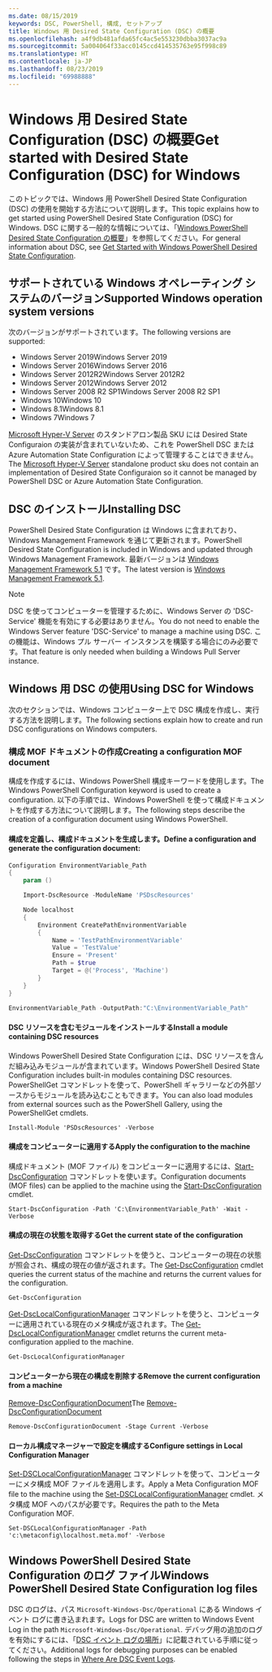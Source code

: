 ```yaml
---
ms.date: 08/15/2019
keywords: DSC, PowerShell, 構成, セットアップ
title: Windows 用 Desired State Configuration (DSC) の概要
ms.openlocfilehash: a4f9db481afda65fc4ac5e553230dbba3037ac9a
ms.sourcegitcommit: 5a004064f33acc0145ccd414535763e95f998c89
ms.translationtype: HT
ms.contentlocale: ja-JP
ms.lasthandoff: 08/23/2019
ms.locfileid: "69988888"
---
```

# <a name="get-started-with-desired-state-configuration-dsc-for-windows"></a><span data-ttu-id="7fc61-103">Windows 用 Desired State Configuration (DSC) の概要</span><span class="sxs-lookup"><span data-stu-id="7fc61-103">Get started with Desired State Configuration (DSC) for Windows</span></span>

<span data-ttu-id="7fc61-104">このトピックでは、Windows 用 PowerShell Desired State Configuration (DSC) の使用を開始する方法について説明します。</span><span class="sxs-lookup"><span data-stu-id="7fc61-104">This topic explains how to get started using PowerShell Desired State Configuration (DSC) for Windows.</span></span>
<span data-ttu-id="7fc61-105">DSC に関する一般的な情報については、「[Windows PowerShell Desired State Configuration の概要](../overview/overview.md)」を参照してください。</span><span class="sxs-lookup"><span data-stu-id="7fc61-105">For general information about DSC, see [Get Started with Windows PowerShell Desired State Configuration](../overview/overview.md).</span></span>

## <a name="supported-windows-operation-system-versions"></a><span data-ttu-id="7fc61-106">サポートされている Windows オペレーティング システムのバージョン</span><span class="sxs-lookup"><span data-stu-id="7fc61-106">Supported Windows operation system versions</span></span>

<span data-ttu-id="7fc61-107">次のバージョンがサポートされています。</span><span class="sxs-lookup"><span data-stu-id="7fc61-107">The following versions are supported:</span></span>

- <span data-ttu-id="7fc61-108">Windows Server 2019</span><span class="sxs-lookup"><span data-stu-id="7fc61-108">Windows Server 2019</span></span>
- <span data-ttu-id="7fc61-109">Windows Server 2016</span><span class="sxs-lookup"><span data-stu-id="7fc61-109">Windows Server 2016</span></span>
- <span data-ttu-id="7fc61-110">Windows Server 2012R2</span><span class="sxs-lookup"><span data-stu-id="7fc61-110">Windows Server 2012R2</span></span>
- <span data-ttu-id="7fc61-111">Windows Server 2012</span><span class="sxs-lookup"><span data-stu-id="7fc61-111">Windows Server 2012</span></span>
- <span data-ttu-id="7fc61-112">Windows Server 2008 R2 SP1</span><span class="sxs-lookup"><span data-stu-id="7fc61-112">Windows Server 2008 R2 SP1</span></span>
- <span data-ttu-id="7fc61-113">Windows 10</span><span class="sxs-lookup"><span data-stu-id="7fc61-113">Windows 10</span></span>
- <span data-ttu-id="7fc61-114">Windows 8.1</span><span class="sxs-lookup"><span data-stu-id="7fc61-114">Windows 8.1</span></span>
- <span data-ttu-id="7fc61-115">Windows 7</span><span class="sxs-lookup"><span data-stu-id="7fc61-115">Windows 7</span></span>

<span data-ttu-id="7fc61-116">[Microsoft Hyper-V Server](/windows-server/virtualization/hyper-v/hyper-v-server-2016) のスタンドアロン製品 SKU には Desired State Configuraion の実装が含まれていないため、これを PowerShell DSC または Azure Automation State Configuration によって管理することはできません。</span><span class="sxs-lookup"><span data-stu-id="7fc61-116">The [Microsoft Hyper-V Server](/windows-server/virtualization/hyper-v/hyper-v-server-2016) standalone product sku does not contain an implementation of Desired State Configuraion so it cannot be managed by PowerShell DSC or Azure Automation State Configuration.</span></span>

## <a name="installing-dsc"></a><span data-ttu-id="7fc61-117">DSC のインストール</span><span class="sxs-lookup"><span data-stu-id="7fc61-117">Installing DSC</span></span>

<span data-ttu-id="7fc61-118">PowerShell Desired State Configuration は Windows に含まれており、Windows Management Framework を通じて更新されます。</span><span class="sxs-lookup"><span data-stu-id="7fc61-118">PowerShell Desired State Configuration is included in Windows and updated through Windows Management Framework.</span></span>
<span data-ttu-id="7fc61-119">最新バージョンは [Windows Management Framework 5.1](https://www.microsoft.com/en-us/download/details.aspx?id=54616) です。</span><span class="sxs-lookup"><span data-stu-id="7fc61-119">The latest version is [Windows Management Framework 5.1](https://www.microsoft.com/en-us/download/details.aspx?id=54616).</span></span>

> [!NOTE]
> <span data-ttu-id="7fc61-120">DSC を使ってコンピューターを管理するために、Windows Server の 'DSC-Service' 機能を有効にする必要はありません。</span><span class="sxs-lookup"><span data-stu-id="7fc61-120">You do not need to enable the Windows Server feature 'DSC-Service' to manage a machine using DSC.</span></span>
> <span data-ttu-id="7fc61-121">この機能は、Windows プル サーバー インスタンスを構築する場合にのみ必要です。</span><span class="sxs-lookup"><span data-stu-id="7fc61-121">That feature is only needed when building a Windows Pull Server instance.</span></span>

## <a name="using-dsc-for-windows"></a><span data-ttu-id="7fc61-122">Windows 用 DSC の使用</span><span class="sxs-lookup"><span data-stu-id="7fc61-122">Using DSC for Windows</span></span>

<span data-ttu-id="7fc61-123">次のセクションでは、Windows コンピューター上で DSC 構成を作成し、実行する方法を説明します。</span><span class="sxs-lookup"><span data-stu-id="7fc61-123">The following sections explain how to create and run DSC configurations on Windows computers.</span></span>

### <a name="creating-a-configuration-mof-document"></a><span data-ttu-id="7fc61-124">構成 MOF ドキュメントの作成</span><span class="sxs-lookup"><span data-stu-id="7fc61-124">Creating a configuration MOF document</span></span>

<span data-ttu-id="7fc61-125">構成を作成するには、Windows PowerShell 構成キーワードを使用します。</span><span class="sxs-lookup"><span data-stu-id="7fc61-125">The Windows PowerShell Configuration keyword is used to create a configuration.</span></span>
<span data-ttu-id="7fc61-126">以下の手順では、Windows PowerShell を使って構成ドキュメントを作成する方法について説明します。</span><span class="sxs-lookup"><span data-stu-id="7fc61-126">The following steps describe the creation of a configuration document using Windows PowerShell.</span></span>

#### <a name="define-a-configuration-and-generate-the-configuration-document"></a><span data-ttu-id="7fc61-127">構成を定義し、構成ドキュメントを生成します。</span><span class="sxs-lookup"><span data-stu-id="7fc61-127">Define a configuration and generate the configuration document:</span></span>

```powershell
Configuration EnvironmentVariable_Path
{
    param ()

    Import-DscResource -ModuleName 'PSDscResources'

    Node localhost
    {
        Environment CreatePathEnvironmentVariable
        {
            Name = 'TestPathEnvironmentVariable'
            Value = 'TestValue'
            Ensure = 'Present'
            Path = $true
            Target = @('Process', 'Machine')
        }
    }
}

EnvironmentVariable_Path -OutputPath:"C:\EnvironmentVariable_Path"
```
#### <a name="install-a-module-containing-dsc-resources"></a><span data-ttu-id="7fc61-128">DSC リソースを含むモジュールをインストールする</span><span class="sxs-lookup"><span data-stu-id="7fc61-128">Install a module containing DSC resources</span></span>

<span data-ttu-id="7fc61-129">Windows PowerShell Desired State Configuration には、DSC リソースを含んだ組み込みモジュールが含まれています。</span><span class="sxs-lookup"><span data-stu-id="7fc61-129">Windows PowerShell Desired State Configuration includes built-in modules containing DSC resources.</span></span>
<span data-ttu-id="7fc61-130">PowerShellGet コマンドレットを使って、PowerShell ギャラリーなどの外部ソースからモジュールを読み込むこともできます。</span><span class="sxs-lookup"><span data-stu-id="7fc61-130">You can also load modules from external sources such as the PowerShell Gallery, using the PowerShellGet cmdlets.</span></span>

`Install-Module 'PSDscResources' -Verbose`

#### <a name="apply-the-configuration-to-the-machine"></a><span data-ttu-id="7fc61-131">構成をコンピューターに適用する</span><span class="sxs-lookup"><span data-stu-id="7fc61-131">Apply the configuration to the machine</span></span>

<span data-ttu-id="7fc61-132">構成ドキュメント (MOF ファイル) をコンピューターに適用するには、[Start-DscConfiguration](/powershell/module/psdesiredstateconfiguration/start-dscconfiguration) コマンドレットを使います。</span><span class="sxs-lookup"><span data-stu-id="7fc61-132">Configuration documents (MOF files) can be applied to the machine using the [Start-DscConfiguration](/powershell/module/psdesiredstateconfiguration/start-dscconfiguration) cmdlet.</span></span>

`Start-DscConfiguration -Path 'C:\EnvironmentVariable_Path' -Wait -Verbose`

#### <a name="get-the-current-state-of-the-configuration"></a><span data-ttu-id="7fc61-133">構成の現在の状態を取得する</span><span class="sxs-lookup"><span data-stu-id="7fc61-133">Get the current state of the configuration</span></span>

<span data-ttu-id="7fc61-134">[Get-DscConfiguration](/powershell/module/psdesiredstateconfiguration/get-dscconfiguration) コマンドレットを使うと、コンピューターの現在の状態が照会され、構成の現在の値が返されます。</span><span class="sxs-lookup"><span data-stu-id="7fc61-134">The [Get-DscConfiguration](/powershell/module/psdesiredstateconfiguration/get-dscconfiguration) cmdlet queries the current status of the machine and returns the current values for the configuration.</span></span>

`Get-DscConfiguration`

<span data-ttu-id="7fc61-135">[Get-DscLocalConfigurationManager](/powershell/module/psdesiredstateconfiguration/get-dscLocalConfigurationManager) コマンドレットを使うと、コンピューターに適用されている現在のメタ構成が返されます。</span><span class="sxs-lookup"><span data-stu-id="7fc61-135">The [Get-DscLocalConfigurationManager](/powershell/module/psdesiredstateconfiguration/get-dscLocalConfigurationManager) cmdlet returns the current meta-configuration applied to the machine.</span></span>

`Get-DscLocalConfigurationManager`

#### <a name="remove-the-current-configuration-from-a-machine"></a><span data-ttu-id="7fc61-136">コンピューターから現在の構成を削除する</span><span class="sxs-lookup"><span data-stu-id="7fc61-136">Remove the current configuration from a machine</span></span>

<span data-ttu-id="7fc61-137">[Remove-DscConfigurationDocument](/powershell/module/psdesiredstateconfiguration/remove-dscconfigurationdocument)</span><span class="sxs-lookup"><span data-stu-id="7fc61-137">The [Remove-DscConfigurationDocument](/powershell/module/psdesiredstateconfiguration/remove-dscconfigurationdocument)</span></span>

`Remove-DscConfigurationDocument -Stage Current -Verbose`

#### <a name="configure-settings-in-local-configuration-manager"></a><span data-ttu-id="7fc61-138">ローカル構成マネージャーで設定を構成する</span><span class="sxs-lookup"><span data-stu-id="7fc61-138">Configure settings in Local Configuration Manager</span></span>

<span data-ttu-id="7fc61-139">[Set-DSCLocalConfigurationManager](/powershell/module/PSDesiredStateConfiguration/Set-DscLocalConfigurationManager) コマンドレットを使って、コンピューターにメタ構成 MOF ファイルを適用します。</span><span class="sxs-lookup"><span data-stu-id="7fc61-139">Apply a Meta Configuration MOF file to the machine using the [Set-DSCLocalConfigurationManager](/powershell/module/PSDesiredStateConfiguration/Set-DscLocalConfigurationManager) cmdlet.</span></span>
<span data-ttu-id="7fc61-140">メタ構成 MOF へのパスが必要です。</span><span class="sxs-lookup"><span data-stu-id="7fc61-140">Requires the path to the Meta Configuration MOF.</span></span>

`Set-DSCLocalConfigurationManager -Path 'c:\metaconfig\localhost.meta.mof' -Verbose`

## <a name="windows-powershell-desired-state-configuration-log-files"></a><span data-ttu-id="7fc61-141">Windows PowerShell Desired State Configuration のログ ファイル</span><span class="sxs-lookup"><span data-stu-id="7fc61-141">Windows PowerShell Desired State Configuration log files</span></span>

<span data-ttu-id="7fc61-142">DSC のログは、パス `Microsoft-Windows-Dsc/Operational` にある Windows イベント ログに書き込まれます。</span><span class="sxs-lookup"><span data-stu-id="7fc61-142">Logs for DSC are written to Windows Event Log in the path `Microsoft-Windows-Dsc/Operational`.</span></span>
<span data-ttu-id="7fc61-143">デバッグ用の追加のログを有効にするには、「[DSC イベント ログの場所](/powershell/dsc/troubleshooting/troubleshooting#where-are-dsc-event-logs)」に記載されている手順に従ってください。</span><span class="sxs-lookup"><span data-stu-id="7fc61-143">Additional logs for debugging purposes can be enabled following the steps in [Where Are DSC Event Logs](/powershell/dsc/troubleshooting/troubleshooting#where-are-dsc-event-logs).</span></span>
